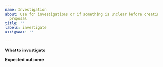 ```yaml
---
name: Investigation
about: Use for investigations or if something is unclear before creating an implementation
  proposal
title: ''
labels: investigate
assignees: ''

---
```


**What to investigate**

**Expected outcome**
